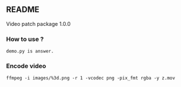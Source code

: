## README

Video patch package 1.0.0

### How to use ?
    demo.py is answer.

### Encode video
```
ffmpeg -i images/%3d.png -r 1 -vcodec png -pix_fmt rgba -y z.mov
```
